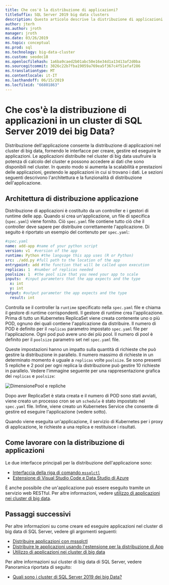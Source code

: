 ```yaml
---
title: Che cos'è la distribuzione di applicazioni?
titleSuffix: SQL Server 2019 big data clusters
description: Questo articolo descrive la distribuzione di applicazioni in un cluster di big data di SQL Server 2019 (anteprima).
author: jterh
ms.author: jroth
manager: jroth
ms.date: 03/26/2019
ms.topic: conceptual
ms.prod: sql
ms.technology: big-data-cluster
ms.custom: seodec18
ms.openlocfilehash: 1a6ba9caed2b01abc50e16e34d1a13413af2d0ba
ms.sourcegitcommit: 3026c22b7fba19059a769ea5f367c4f51efaf286
ms.translationtype: MT
ms.contentlocale: it-IT
ms.lasthandoff: 06/15/2019
ms.locfileid: "66801863"
---
```

# <a name="what-is-application-deployment-on-a-sql-server-2019-big-data-cluster"></a>Che cos'è la distribuzione di applicazioni in un cluster di SQL Server 2019 dei big Data?

Distribuzione dell'applicazione consente la distribuzione di applicazioni nel cluster di big data, fornendo le interfacce per creare, gestire ed eseguire le applicazioni. Le applicazioni distribuite nel cluster di big data usufruire la potenza di calcolo del cluster e possono accedere ai dati che sono disponibili nel cluster. In questo modo si aumenta la scalabilità e prestazioni delle applicazioni, gestendo le applicazioni in cui si trovano i dati.
Le sezioni seguenti descrivono l'architettura e la funzionalità di distribuzione dell'applicazione.

## <a name="application-deployment-architecture"></a>Architettura di distribuzione applicazione

Distribuzione di applicazioni è costituito da un controller e i gestori di runtime delle app. Quando si crea un'applicazione, un file di specifica (`spec.yaml`) viene fornito. Ciò `spec.yaml` file contiene tutto ciò che il controller deve sapere per distribuire correttamente l'applicazione. Di seguito è riportato un esempio del contenuto per `spec.yaml`:

```yaml
#spec.yaml
name: add-app #name of your python script
version: v1  #version of the app
runtime: Python #the language this app uses (R or Python)
src: ./add.py #full path to the location of the app
entrypoint: add #the function that will be called upon execution
replicas: 1  #number of replicas needed
poolsize: 1  #the pool size that you need your app to scale
inputs:  #input parameters that the app expects and the type
  x: int
  y: int
output: #output parameter the app expects and the type
  result: int
```

Controlla se il controller la `runtime` specificato nella `spec.yaml` file e chiama il gestore di runtime corrispondenti. Il gestore di runtime crea l'applicazione. Prima di tutto un Kubernetes ReplicaSet viene creata contenente uno o più POD, ognuno dei quali contiene l'applicazione da distribuire. Il numero di POD è definito per il `replicas` parametro impostato `spec.yaml` file per l'applicazione. Ogni pod può avere uno dei più pool. Il numero di pool è definito per il `poolsize` parametro set nel `spec.yaml` file.

Queste impostazioni hanno un impatto sulla quantità di richieste che può gestire la distribuzione in parallelo. Il numero massimo di richieste in un determinato momento è uguale a `replicas` volte `poolsize`. Se sono presenti 5 repliche e 2 pool per ogni replica la distribuzione può gestire 10 richieste in parallelo. Vedere l'immagine seguente per una rappresentazione grafica dei `replicas` e `poolsize`:

![DimensionePool e repliche](media/big-data-cluster-create-apps/poolsize-vs-replicas.png)

Dopo aver ReplicaSet è stata creata e il numero di POD sono stati avviati, viene creato un processo cron se un `schedule` è stato impostato nel `spec.yaml` file. Infine, viene creato un Kubernetes Service che consente di gestire ed eseguire l'applicazione (vedere sotto).

Quando viene eseguita un'applicazione, il servizio di Kubernetes per i proxy di applicazione, le richieste a una replica e restituisce i risultati.

## <a name="how-to-work-with-application-deployment"></a>Come lavorare con la distribuzione di applicazioni

Le due interfacce principali per la distribuzione dell'applicazione sono: 
- [Interfaccia della riga di comando `mssqlctl`](big-data-cluster-create-apps.md)
- [Estensione di Visual Studio Code e Data Studio di Azure](app-deployment-extension.md)

È anche possibile che un'applicazione può essere eseguito tramite un servizio web RESTful. Per altre informazioni, vedere [utilizzo di applicazioni nei cluster di big data](big-data-cluster-consume-apps.md).

## <a name="next-steps"></a>Passaggi successivi

Per altre informazioni su come creare ed eseguire applicazioni nel cluster di big data di SQL Server, vedere gli argomenti seguenti:

- [Distribuire applicazioni con mssqlctl](big-data-cluster-create-apps.md)
- [Distribuire le applicazioni usando l'estensione per la distribuzione di App](app-deployment-extension.md)
- [Utilizzo di applicazioni nei cluster di big data](big-data-cluster-consume-apps.md)

Per altre informazioni sui cluster di big data di SQL Server, vedere Panoramica riportata di seguito:

- [Quali sono i cluster di SQL Server 2019 dei big Data?](big-data-cluster-overview.md)

